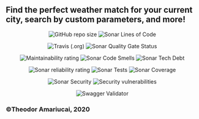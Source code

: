 ## Find the perfect weather match for your current city, search by custom parameters, and more!

<p align="center">
<img alt="GitHub repo size" src="https://images1-focus-opensocial.googleusercontent.com/gadgets/proxy?container=focus&url=https://img.shields.io/github/repo-size/theodor1289/weather-match">
<img alt="Sonar Lines of Code" src="https://sonarcloud.io/api/project_badges/measure?project=com.weathermatch%3Aweather-match&metric=ncloc">
</p>

<p align="center">
<img alt="Travis (.org)" src="https://travis-ci.org/theodor1289/weather-match.svg?branch=master">
<img alt="Sonar Quality Gate Status" src="https://sonarcloud.io/api/project_badges/measure?project=com.weathermatch%3Aweather-match&metric=alert_status">
</p>

<p align="center">
  <img alt="Maintainability rating" src="https://sonarcloud.io/api/project_badges/measure?project=com.weathermatch%3Aweather-match&metric=sqale_rating">  
<img alt="Sonar Code Smells" src="https://sonarcloud.io/api/project_badges/measure?project=com.weathermatch%3Aweather-match&metric=code_smells">
<img alt="Sonar Tech Debt" src="https://sonarcloud.io/api/project_badges/measure?project=com.weathermatch%3Aweather-match&metric=sqale_index">
</p>

<p align="center">
<img alt="Sonar reliability rating" src="https://sonarcloud.io/api/project_badges/measure?project=com.weathermatch%3Aweather-match&metric=reliability_rating">
<img alt="Sonar Tests" src="https://img.shields.io/sonar/tests/com.weathermatch:weather-match?compact_message&server=https%3A%2F%2Fsonarcloud.io">
<img alt="Sonar Coverage" src="https://sonarcloud.io/api/project_badges/measure?project=com.weathermatch%3Aweather-match&metric=coverage">
</p>

<p align="center">
<img alt="Sonar Security" src="https://sonarcloud.io/api/project_badges/measure?project=com.weathermatch%3Aweather-match&metric=security_rating">
<img alt="Security vulnerabilities" src="https://sonarcloud.io/api/project_badges/measure?project=com.weathermatch%3Aweather-match&metric=vulnerabilities">
</p>

<p align="center">
<img alt="Swagger Validator" src="http://online.swagger.io/validator?url=https://raw.githubusercontent.com/theodor1289/weather-match/master/server/api-docs.json">
</p>

<!-- This strategy might speed up badge load time:
data-canonical-src="https://camo.githubusercontent.com/33d3e494efd825b30be8a82ec48164c88ca6ebbf/68747470733a2f2f696d672e736869656c64732e696f2f736f6e61722f76696f6c6174696f6e732f636f6d2e776561746865726d617463683a776561746865722d6d617463683f7365727665723d6874747073253341253246253246736f6e6172636c6f75642e696f" -->


### ©Theodor Amariucai, 2020
